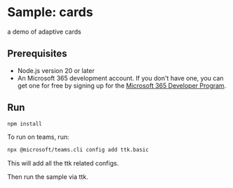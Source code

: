 # Sample: cards

a demo of adaptive cards

## Prerequisites

- Node.js version 20 or later
- An Microsoft 365 development account. If you don't have one, you can get one for free by signing up for the [Microsoft 365 Developer Program](https://developer.microsoft.com/microsoft-365/dev-program).

## Run

```bash
npm install
```

To run on teams, run:

```bash
npx @microsoft/teams.cli config add ttk.basic
```

This will add all the ttk related configs.

Then run the sample via ttk.
